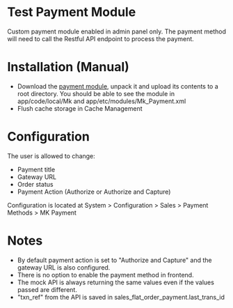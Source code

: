 # Test Payment Module
Custom payment module enabled in admin panel only.
The payment method will need to call the Restful API endpoint to process the payment.

# Installation (Manual)
* Download the [payment module](https://github.com/cassie288/test1/archive/master.zip), unpack it and upload its contents to a root directory. You should be able to see the module in app/code/local/Mk and app/etc/modules/Mk_Payment.xml
* Flush cache storage in Cache Management

# Configuration
The user is allowed to change:
* Payment title
* Gateway URL
* Order status
* Payment Action (Authorize or Authorize and Capture)

Configuration is located at System > Configuration > Sales > Payment Methods > MK Payment

# Notes
* By default payment action is set to "Authorize and Capture" and the gateway URL is also configured.
* There is no option to enable the payment method in frontend.
* The mock API is always returning the same values even if the values passed are different.
* "txn_ref" from the API is saved in sales_flat_order_payment.last_trans_id
